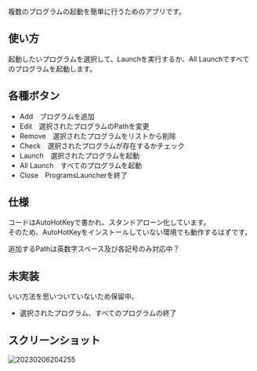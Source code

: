 複数のプログラムの起動を簡単に行うためのアプリです。  

## 使い方
起動したいプログラムを選択して、Launchを実行するか、All Launchですべてのプログラムを起動します。  

## 各種ボタン
- Add　プログラムを追加
- Edit　選択されたプログラムのPathを変更
- Remove　選択されたプログラムをリストから削除
- Check　選択されたプログラムが存在するかチェック
- Launch　選択されたプログラムを起動
- All Launch　すべてのプログラムを起動
- Close　ProgramsLauncherを終了

## 仕様
コードはAutoHotKeyで書かれ、スタンドアローン化しています。  
そのため、AutoHotKeyをインストールしていない環境でも動作するはずです。  

追加するPathは英数字スペース及び各記号のみ対応中？  

## 未実装
いい方法を思いついていないため保留中。
- 選択されたプログラム、すべてのプログラムの終了

## スクリーンショット
![20230206204255](https://user-images.githubusercontent.com/97399080/216964379-9edbdae4-5c87-4e40-877e-2eb94b8e4e97.png)
